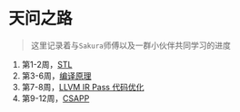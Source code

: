 # 天问之路

> 这里记录着与`Sakura`师傅以及一群小伙伴共同学习的进度

1. 第1-2周，[STL](week1-2/)
2. 第3-6周，[编译原理](week3-6/)
3. 第7-8周，[LLVM IR Pass 代码优化](week7-8/)
4. 第9-12周，[CSAPP](week9-12/CSAPP-Lab/)
